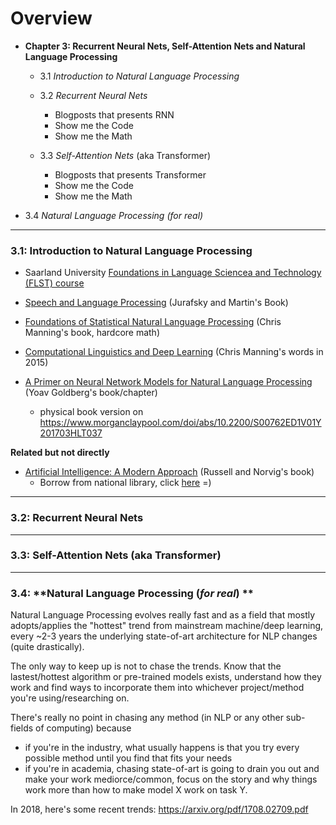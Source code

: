 # Overview

- **Chapter 3: Recurrent Neural Nets, Self-Attention Nets and Natural Language Processing**

  - 3.1 *Introduction to Natural Language Processing*
 
  - 3.2 *Recurrent Neural Nets*
    - Blogposts that presents RNN
    - Show me the Code
    - Show me the Math
 
  - 3.3 *Self-Attention Nets* (aka Transformer)
     - Blogposts that presents Transformer
     - Show me the Code
     - Show me the Math
   
 - 3.4 *Natural Language Processing (for real)*
   
----


### 3.1: **Introduction to Natural Language Processing**

 - Saarland University [Foundations in Language Sciencea and Technology (FLST) course](http://www.coli.uni-saarland.de/courses/FLST/2018/FLST.html) 
 
 - [Speech and Language Processing](https://web.stanford.edu/~jurafsky/slp3/) (Jurafsky and Martin's Book) 
 - [Foundations of Statistical Natural Language Processing](https://nlp.stanford.edu/fsnlp/) (Chris Manning's book, hardcore math)
 - [Computational Linguistics and Deep Learning](https://www.mitpressjournals.org/doi/pdf/10.1162/COLI_a_00239) (Chris Manning's words in 2015)
 - [A Primer on Neural Network Models for Natural Language Processing](https://u.cs.biu.ac.il/~yogo/nnlp.pdf) (Yoav Goldberg's book/chapter)
   - physical book version on https://www.morganclaypool.com/doi/abs/10.2200/S00762ED1V01Y201703HLT037

   
**Related but not directly**
  - [Artificial Intelligence: A Modern Approach](http://aima.cs.berkeley.edu/) (Russell and Norvig's book)
    - Borrow from national library, click [here](https://catalogue.nlb.gov.sg/cgi-bin/spydus.exe/FULL/WPAC/BIBENQ/13461273/269039522,1) =) 
   
  
----


### 3.2: **Recurrent Neural Nets**


----


### 3.3: **Self-Attention Nets** (aka Transformer)

----


### 3.4: **Natural Language Processing (*for real*) **

Natural Language Processing evolves really fast and as a field that mostly adopts/applies the "hottest" trend from mainstream machine/deep learning, every ~2-3 years the underlying state-of-art architecture for NLP changes (quite drastically). 

The only way to keep up is not to chase the trends. Know that the lastest/hottest algorithm or pre-trained models exists, understand how they work and find ways to incorporate them into whichever project/method you're using/researching on. 

There's really no point in chasing any method (in NLP or any other sub-fields of computing) because 

 - if you're in the industry, what usually happens is that you try every possible method until you find  that fits your needs
 - if you're in academia, chasing state-of-art is going to drain you out and make your work mediorce/common, focus on the story and why things work more than how to make model X work on task Y.
   
In 2018, here's some recent trends: https://arxiv.org/pdf/1708.02709.pdf

